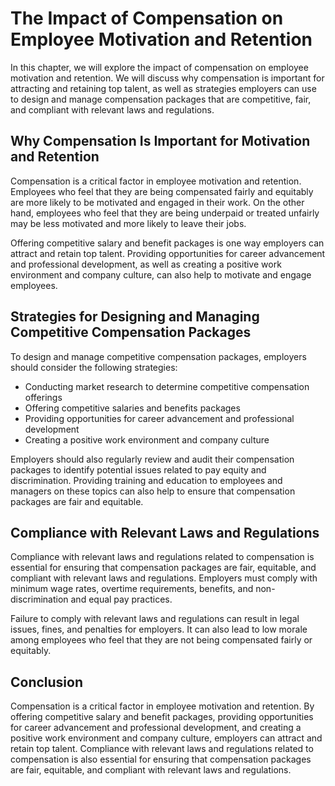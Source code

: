 # The Impact of Compensation on Employee Motivation and Retention

In this chapter, we will explore the impact of compensation on employee motivation and retention. We will discuss why compensation is important for attracting and retaining top talent, as well as strategies employers can use to design and manage compensation packages that are competitive, fair, and compliant with relevant laws and regulations.

Why Compensation Is Important for Motivation and Retention
----------------------------------------------------------

Compensation is a critical factor in employee motivation and retention. Employees who feel that they are being compensated fairly and equitably are more likely to be motivated and engaged in their work. On the other hand, employees who feel that they are being underpaid or treated unfairly may be less motivated and more likely to leave their jobs.

Offering competitive salary and benefit packages is one way employers can attract and retain top talent. Providing opportunities for career advancement and professional development, as well as creating a positive work environment and company culture, can also help to motivate and engage employees.

Strategies for Designing and Managing Competitive Compensation Packages
-----------------------------------------------------------------------

To design and manage competitive compensation packages, employers should consider the following strategies:

* Conducting market research to determine competitive compensation offerings
* Offering competitive salaries and benefits packages
* Providing opportunities for career advancement and professional development
* Creating a positive work environment and company culture

Employers should also regularly review and audit their compensation packages to identify potential issues related to pay equity and discrimination. Providing training and education to employees and managers on these topics can also help to ensure that compensation packages are fair and equitable.

Compliance with Relevant Laws and Regulations
---------------------------------------------

Compliance with relevant laws and regulations related to compensation is essential for ensuring that compensation packages are fair, equitable, and compliant with relevant laws and regulations. Employers must comply with minimum wage rates, overtime requirements, benefits, and non-discrimination and equal pay practices.

Failure to comply with relevant laws and regulations can result in legal issues, fines, and penalties for employers. It can also lead to low morale among employees who feel that they are not being compensated fairly or equitably.

Conclusion
----------

Compensation is a critical factor in employee motivation and retention. By offering competitive salary and benefit packages, providing opportunities for career advancement and professional development, and creating a positive work environment and company culture, employers can attract and retain top talent. Compliance with relevant laws and regulations related to compensation is also essential for ensuring that compensation packages are fair, equitable, and compliant with relevant laws and regulations.


